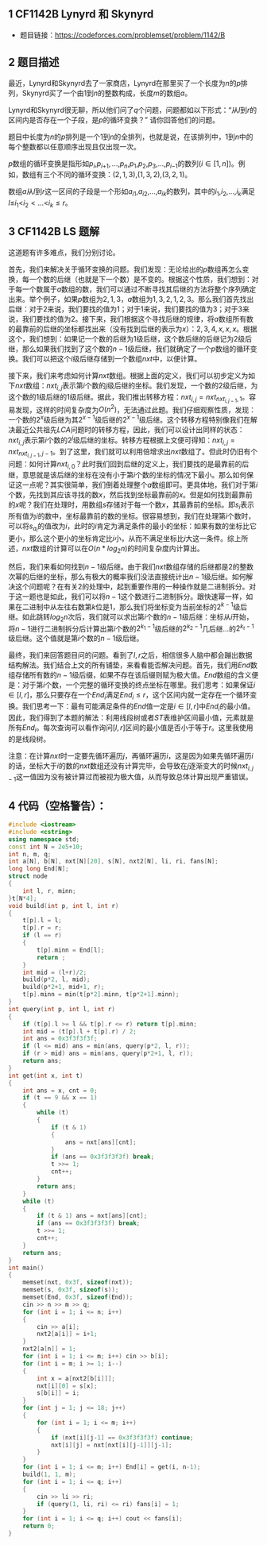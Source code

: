 ## 1 CF1142B Lynyrd 和 Skynyrd 
- 题目链接：https://codeforces.com/problemset/problem/1142/B

## 2 题目描述
最近，Lynyrd和Skynyrd去了一家商店，Lynyrd在那里买了一个长度为$n$的$p$排列，Skynyrd买了一个由$1$到$n$的整数构成，长度$m$的数组$a$。

Lynyrd和Skynyrd很无聊，所以他们问了$q$个问题，问题都如以下形式：“从$l$到$r$的区间内是否存在一个子段，是$p$的循环变换？” 请你回答他们的问题。

题目中长度为$n$的$p$排列是一个$1$到$n$的全排列，也就是说，在该排列中，$1$到$n$中的每个整数都以任意顺序出现且仅出现一次。

$p$数组的循环变换是指形如$p_i$,$p$$_i$$_+$$_1$$,...,$$p_n$,$p_1$,$p_2$,$p_3$,...,$p$$_i$$_-$$_1$的数列($i\in[1,n]$)。例如，数组有三个不同的循环变换：$(2,1,3)$,$(1,3,2)$,$(3,2,1)$。

数组$a$从$l$到$r$这一区间的子段是一个形如$a$$_i$$_1$,$a$$_i$$_2$,...,$a$$_i$$_k$的数列，其中的$i_1$,$i_2$,...,$i_k$满足$l≤$$i_1$$<$$i_2$$<...<$$i_k$$≤r$。


## 3 CF1142B LS 题解

这道题有许多难点，我们分别讨论。

首先，我们来解决关于循环变换的问题。我们发现：无论给出的$p$数组再怎么变换，每一个数的后继（也就是下一个数）是不变的。根据这个性质，我们想到：对于每一个数属于$a$数组的数，我们可以通过不断寻找其后继的方法将整个序列确定出来。举个例子，如果$p$数组为$2, 1, 3$，$a$数组为$1, 3, 2, 1, 2, 3$。那么我们首先找出后继：对于$2$来说，我们要找的值为$1$；对于$1$来说，我们要找的值为$3$；对于$3$来说，我们要找的值为$2$。接下来，我们根据这个寻找后继的规律，将$a$数组所有数的最靠前的后继的坐标都找出来（没有找到后继的表示为$x$）：$2, 3, 4, x, x, x$。根据这个，我们想到：如果记一个数的后继为$1$级后继，这个数后继的后继记为$2$级后继，那么如果我们找到了这个数的$n-1$级后继，我们就确定了一个$p$数组的循环变换。我们可以把这个$i$级后继存储到一个数组$nxt$中，以便计算。

接下来，我们来考虑如何计算$nxt$数组。根据上面的定义，我们可以初步定义为如下$nxt$数组：$nxt_{i, j}$表示第$i$个数的$j$级后继的坐标。我们发现，一个数的$2$级后继，为这个数的$1$级后继的$1$级后继。据此，我们推出转移方程：$nxt_{i, j} = nxt_{nxt_{i, j-1}, 1}$。容易发现，这样的时间复杂度为$O(n^2)$，无法通过此题。我们仔细观察性质，发现：一个数的$2^x$级后继为其$2^{x-1}$级后继的$2^{x-1}$级后继。这个转移方程特别像我们在解决最近公共祖先$LCA$问题时的转移方程，因此，我们可以设计出同样的状态：$nxt_{i, j}$表示第$i$个数的$2^j$级后继的坐标。转移方程根据上文便可得知：$nxt_{i, j} = nxt_{nxt_{i, j-1}, j-1}$。到了这里，我们就可以利用倍增求出$nxt$数组了。但此时仍旧有个问题：如何计算$nxt_{i, 0}$？此时我们回到后继的定义上，我们要找的是最靠前的后继，意思就是该后继的坐标在没有小于第$i$个数的坐标的情况下最小。那么如何保证这一点呢？其实很简单，我们倒着处理整个$a$数组即可。更具体地，我们对于第$i$个数，先找到其应该寻找的数$x$，然后找到坐标最靠前的$x$。但是如何找到最靠前的$x$呢？我们在处理时，用数组$s$存储对于每一个数$x$，其最靠前的坐标。即$s_i$表示所有值为$i$的数中，坐标最靠前的数的坐标。很容易想到，我们在处理第$i$个数时，可以将$s_{a_i}$的值改为$i$，此时的$i$肯定为满足条件的最小的坐标：如果有数的坐标比它更小，那么这个更小的坐标肯定比$i$小，从而不满足坐标比$i$大这一条件。综上所述，$nxt$数组的计算可以在$O(n*log_2n)$的时间复杂度内计算出。

然后，我们来看如何找到$n-1$级后继。由于我们$nxt$数组存储的后继都是$2$的整数次幂的后继的坐标，那么有极大的概率我们没法直接统计出$n-1$级后继。如何解决这个问题呢？在有关$2$的处理中，起到重要作用的一种操作就是二进制拆分。对于这一题也是如此，我们可以将$n-1$这个数进行二进制拆分。跟快速幂一样，如果在二进制中从左往右数第$k$位是$1$，那么我们将坐标变为当前坐标的$2^{k-1}$级后继。如此跳转$log_2n$次后，我们就可以求出第$i$个数的$n-1$级后继：坐标从$i$开始，将$n-1$进行二进制拆分后计算出第$i$个数的$2^{k_1 - 1}$级后继的$2^{k_2-1}$几后继$...$的$2^{k_t - 1}$级后继。这个值就是第$i$个数的$n-1$级后继。

最终，我们来回答题目问的问题。看到了$l, r$之后，相信很多人脑中都会蹦出数据结构解法。我们结合上文的所有铺垫，来看看能否解决问题。首先，我们用$End$数组存储所有数的$n-1$级后缀，如果不存在该后缀则赋为极大值。$End$数组的含义便是：对于第$i$个数，一个完整的循环变换的终点坐标在哪里。我们思考：如果保证$i \in[l, r]$，那么只要存在一个$End_i$满足$End_i \leq r$，这个区间内就一定存在一个循环变换。我们思考一下：最有可能满足条件的$End$值一定是$i \in [l,r]$中$End_i$的最小值。因此，我们得到了本题的解法：利用线段树或者$ST$表维护区间最小值，元素就是所有$End_i$。每次查询可以看作询问$[l,r]$区间的最小值是否小于等于$r$。这里我使用的是线段树。

注意：在计算$nxt$时一定要先循环遍历$j$，再循环遍历$i$，这是因为如果先循环遍历$i$的话，坐标大于$i$的数的$nxt$数组还没有计算完毕，会导致在$j$逐渐变大的时候$nxt_{i,j-1}$这一值因为没有被计算过而被视为极大值，从而导致总体计算出现严重错误。

## 4 代码（空格警告）：

```c++
#include <iostream>
#include <cstring>
using namespace std;
const int N = 2e5+10;
int n, m, q;
int a[N], b[N], nxt[N][20], s[N], nxt2[N], li, ri, fans[N];
long long End[N];
struct node
{
    int l, r, minn;
}t[N*4];
void build(int p, int l, int r)
{
    t[p].l = l;
    t[p].r = r;
    if (l == r)
    {
        t[p].minn = End[l];
        return ;
    }
    int mid = (l+r)/2;
    build(p*2, l, mid);
    build(p*2+1, mid+1, r);
    t[p].minn = min(t[p*2].minn, t[p*2+1].minn);
}
int query(int p, int l, int r)
{
    if (t[p].l >= l && t[p].r <= r) return t[p].minn;
    int mid = (t[p].l + t[p].r) / 2;
    int ans = 0x3f3f3f3f;
    if (l <= mid) ans = min(ans, query(p*2, l, r));
    if (r > mid) ans = min(ans, query(p*2+1, l, r));
    return ans;
}
int get(int x, int t)
{
    int ans = x, cnt = 0;
    if (t == 9 && x == 1)
    {
        while (t)
        {
            if (t & 1)
            {
                ans = nxt[ans][cnt];
            }
            if (ans == 0x3f3f3f3f) break;
            t >>= 1;
            cnt++;
        }
        return ans;
    }
    while (t)
    {
        if (t & 1) ans = nxt[ans][cnt];
        if (ans == 0x3f3f3f3f) break;
        t >>= 1;
        cnt++;
    }
    return ans;
}
int main()
{
    memset(nxt, 0x3f, sizeof(nxt));
    memset(s, 0x3f, sizeof(s));
    memset(End, 0x3f, sizeof(End));
    cin >> n >> m >> q;
    for (int i = 1; i <= n; i++)
    {
        cin >> a[i];
        nxt2[a[i]] = i+1;
    }
    nxt2[a[n]] = 1;
    for (int i = 1; i <= m; i++) cin >> b[i];
    for (int i = m; i >= 1; i--)
    {
        int x = a[nxt2[b[i]]];
        nxt[i][0] = s[x];
        s[b[i]] = i;
    }
    for (int j = 1; j <= 18; j++)
    {
        for (int i = 1; i <= m; i++)
        {
            if (nxt[i][j-1] == 0x3f3f3f3f) continue;
            nxt[i][j] = nxt[nxt[i][j-1]][j-1];
        }
    }
    for (int i = 1; i <= m; i++) End[i] = get(i, n-1);
    build(1, 1, m);
    for (int i = 1; i <= q; i++)
    {
        cin >> li >> ri;
        if (query(1, li, ri) <= ri) fans[i] = 1;
    }
    for (int i = 1; i <= q; i++) cout << fans[i];
    return 0;
}
```

